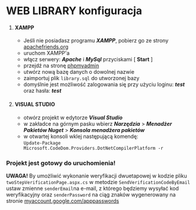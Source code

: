 
# WEB LIBRARY konfiguracja

1. #### XAMPP
    - Jeśli nie posiadasz programu ***XAMPP***, pobierz go ze strony [apachefriends.org](https://www.apachefriends.org/pl/download.html) 
    - uruchom XAMPP'a
    - włącz serwery: ***Apache*** i ***MySql*** przyciskami [ **Start** ]
    - przejdź na stronę [phpmyadmin](http://localhost/phpmyadmin/)
    - utwórz nową bazę danych o dowolnej nazwie
    - zaimportuj plik `library.sql` do utworzonej bazy
    - domyślnie jest możliwość zalogowania się przy użyciu loginu: ***test*** oraz hasła: ***test***
2. #### VISUAL STUDIO
    - otwórz projekt w edytorze ***Visual Studio***
    - w zakładce  na górnym pasku wbierz ***Narzędzia*** >
        ***Menadżer Pakietów Nuget*** > ***Konsola menadżera pakietów***
    - w otwartej konsoli wklej następującą komendę:\
        `Update-Package Microsoft.CodeDom.Providers.DotNetCompilerPlatform -r`  


### Projekt jest gotowy do uruchomienia!

**UWAGA!**
By umożliwić wykonanie weryfikacji dwuetapowej w kodzie pliku `twoStepVerificationPage.aspx.cs` w metodzie `SendVerificationCodeByEmail` ustaw zmienne `senderEmail`na e-mail, z którego będziemy wysyłać kod weryfikacyjny oraz `senderPassword` na ciąg znaków wygenerowany na stronie [myaccount.google.com/apppasswords](https://myaccount.google.com/apppasswords)
